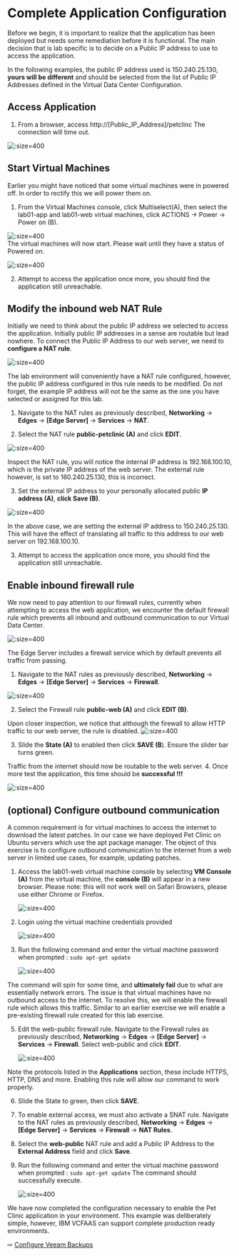 # Complete Application Configuration

Before we begin, it is important to realize that the application has been deployed but needs some remediation before it is functional. 
The main decision that is lab specific is to decide on a Public IP address to use to access the application. 

In the following examples, the public IP address used is 150.240.25.130, **yours will be different** and should be selected from the list of Public IP Addresses defined in the Virtual Data Center Configuration.


## Access Application
1.	From a browser, access http://[Public_IP_Address]/petclinc
The connection will time out.

   ![](images/50-application-broken.png ':size=400') 


## Start Virtual Machines
Earlier you might have noticed that some virtual machines were in powered off. In order to rectify this we will power them on.
1.	From the Virtual Machines console, click Multiselect(A), then select the lab01-app and lab01-web virtual machines, click ACTIONS -> Power -> Power on (B).
 
   ![](images/50-application-vm-start.jpg ':size=400')  
The virtual machines will now start. Please wait until they have a status of Powered on.
 
   ![](images/50-application-vm-start-2.png ':size=400') 

2.	Attempt to access the application once more, you should find the application still unreachable.

## Modify the inbound web NAT Rule
Initially we need to think about the public IP address we selected to access the application. Initially public IP addresses in a sense are routable but lead nowhere. To connect the Public IP Address to our web server, we need to **configure a NAT rule**.
 
   ![](images/50-application-inbound-nat.jpg ':size=400') 

The lab environment will conveniently have a NAT rule configured, however, the public IP address configured in this rule needs to be modified. 
Do not forget, the example IP address will not be the same as the one you have selected or assigned for this lab.

1.	Navigate to the NAT rules as previously described, **Networking** -> **Edges** -> **[Edge Server]** -> **Services** -> **NAT**.

2.	Select the NAT rule **public-petclinic (A)** and click **EDIT**.

   ![](images/50-application-inbound-nat-edit.png ':size=400') 
 
Inspect the NAT rule, you will notice the internal IP address is 192.168.100.10, which is the private IP address of the web server. The external rule however, is set to 160.240.25.130, this is incorrect.


3.	Set the external IP address to your personally allocated public **IP address (A)**, **click Save (B)**.

   ![](images/50-application-inbound-nat-edit-2.jpg ':size=400')

In the above case, we are setting the external IP address to 150.240.25.130. This will have the effect of translating all traffic to this address to our web server on 192.168.100.10.



3.	Attempt to access the application once more, you should find the application still unreachable.

## Enable inbound firewall rule
We now need to pay attention to our firewall rules, currently when attempting to access the web application, we encounter the default firewall rule which prevents all inbound and outbound communication to our Virtual Data Center.

   ![](images/50-application-firewall-arch.jpg ':size=400') 
 
The Edge Server includes a firewall service which by default prevents all traffic from passing.
1.	Navigate to the NAT rules as previously described, **Networking** -> **Edges** -> **[Edge Server]** -> **Services** -> **Firewall**.

   ![](images/50-application-firewall-rule.jpg ':size=400') 

2.	Select the Firewall rule **public-web (A)** and click **EDIT (B)**.
 
Upon closer inspection, we notice that although the firewall to allow HTTP traffic to our web server, the rule is disabled.
   ![](images/50-application-firewall-rule-edit.jpg ':size=400') 

3.	Slide the **State (A)** to enabled then click **SAVE (B**). Ensure the slider bar turns green.
 
Traffic from the internet should now be routable to the web server.
4.	Once more test the application, this time should be **successful !!!**

   ![](images/50-application-working.png ':size=400') 

 
## (optional) Configure outbound communication
A common requirement is for virtual machines to access the internet to download the latest patches. In our case we have deployed Pet Clinic on Ubuntu servers which use the apt package manager. 
The object of this exercise is to configure outbound communication to the internet from a web server in limited use cases, for example, updating patches.

1.	Access the lab01-web virtual machine console by selecting **VM Console (A)** from the virtual machine, the **console (B)** will appear in a new browser. Please note: this will not work well on Safari Browsers, please use either Chrome or Firefox.

    ![](images/50-application-console.jpg ':size=400') 

2.	Login using the virtual machine credentials provided
 
    ![](images/50-application-console-logon.png ':size=400') 

3.	Run the following command and enter the virtual machine password when prompted : `sudo apt-get update`

    ![](images/50-application-sudo-broken.png ':size=400') 

The command will spin for some time, and **ultimately fail** due to what are essentially network errors. 
The issue is that virtual machines have no outbound access to the internet. 
To resolve this, we will enable the firewall rule which allows this traffic. 
Similar to an earlier exercise we will enable a pre-existing firewall rule created for this lab exercise.

5.	Edit the web-public firewall rule. Navigate to the Firewall rules as previously described, **Networking** -> **Edges** -> **[Edge Server]** -> **Services** -> **Firewall**. Select web-public and click **EDIT**.

    ![](images/50-application-firewall-outbound.png ':size=400') 

Note the protocols listed in the **Applications** section, these include HTTPS, HTTP, DNS and more. Enabling this rule will allow our command to work properly.

6.	Slide the State to green, then click **SAVE**.
7.	To enable external access, we must also activate a SNAT rule. Navigate to the NAT rules as previously described, **Networking** -> **Edges** -> **[Edge Server]** -> **Services** -> **Firewall** -> **NAT Rules**.
8.	Select the **web-public** NAT rule and add a Public IP Address to the **External Address** field and click **Save**.
9.	Run the following command and enter the virtual machine password when prompted : `sudo apt-get update` The command should successfully execute.

    ![](images/50-application-sudo-working.png ':size=400') 
 


We have now completed the configuration necessary to enable the Pet Clinic application in your environment. This example was deliberately simple, however, IBM VCFAAS can support complete production ready environments.

⇨ [Configure Veeam Backups](60-veeam-backups.md)